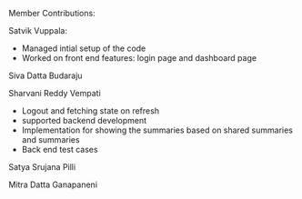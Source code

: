 Member Contributions:

Satvik Vuppala:
- Managed intial setup of the code
- Worked on front end features: login page and dashboard page

Siva Datta Budaraju

Sharvani Reddy Vempati
- Logout and fetching state on refresh
- supported backend development 
- Implementation for showing the summaries based on shared summaries and summaries
- Back end test cases
  
Satya Srujana Pilli

Mitra Datta Ganapaneni
